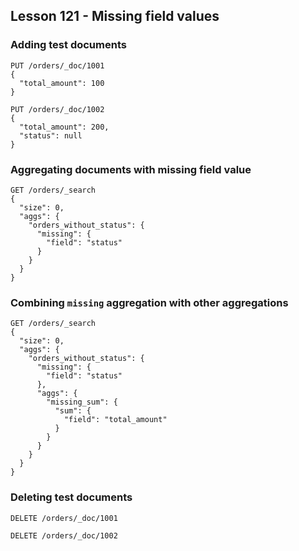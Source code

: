## Lesson 121 - Missing field values

### Adding test documents

```
PUT /orders/_doc/1001
{
  "total_amount": 100
}
```

```
PUT /orders/_doc/1002
{
  "total_amount": 200,
  "status": null
}
```

### Aggregating documents with missing field value

```
GET /orders/_search
{
  "size": 0,
  "aggs": {
    "orders_without_status": {
      "missing": {
        "field": "status"
      }
    }
  }
}
```

### Combining `missing` aggregation with other aggregations

```
GET /orders/_search
{
  "size": 0,
  "aggs": {
    "orders_without_status": {
      "missing": {
        "field": "status"
      },
      "aggs": {
        "missing_sum": {
          "sum": {
            "field": "total_amount"
          }
        }
      }
    }
  }
}
```

### Deleting test documents

```
DELETE /orders/_doc/1001
```

```
DELETE /orders/_doc/1002
```